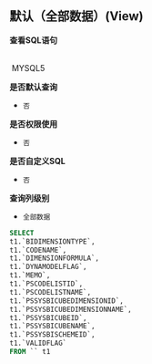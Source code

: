 ## 默认（全部数据）(View) <!-- {docsify-ignore-all} -->



<p class="panel-title"><b>查看SQL语句</b></p>
<br>

<el-row>
&nbsp;<el-tag @click="MYSQL5 = true">MYSQL5</el-tag>
</el-row>

<br>
<p class="panel-title"><b>是否默认查询</b></p>

* `否`

<p class="panel-title"><b>是否权限使用</b></p>

* `否`

<p class="panel-title"><b>是否自定义SQL</b></p>

* `否`

<p class="panel-title"><b>查询列级别</b></p>

* `全部数据`






<el-dialog v-model="MYSQL5" title="MYSQL5">

```sql
SELECT
t1.`BIDIMENSIONTYPE`,
t1.`CODENAME`,
t1.`DIMENSIONFORMULA`,
t1.`DYNAMODELFLAG`,
t1.`MEMO`,
t1.`PSCODELISTID`,
t1.`PSCODELISTNAME`,
t1.`PSSYSBICUBEDIMENSIONID`,
t1.`PSSYSBICUBEDIMENSIONNAME`,
t1.`PSSYSBICUBEID`,
t1.`PSSYSBICUBENAME`,
t1.`PSSYSBISCHEMEID`,
t1.`VALIDFLAG`
FROM `` t1 


```

</el-dialog>

<script>
 const { createApp } = Vue
  createApp({
    data() {
      return {
                MYSQL5 : false
        
      }
    },
    methods: {
    }
  }).use(ElementPlus).mount('#app')
</script>